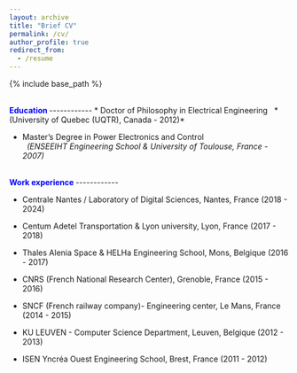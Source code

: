 ```yaml
---
layout: archive
title: "Brief CV"
permalink: /cv/
author_profile: true
redirect_from:
  - /resume
---
```


{% include base_path %}

<br>
<font color='blue'> <b>
Education
</b> </font>
------------
* Doctor of Philosophy in Electrical Engineering  
&nbsp;
*(University of Quebec (UQTR), Canada - 2012)*

* Master’s Degree in Power Electronics and Control  
&nbsp;
*(ENSEEIHT Engineering School & University of Toulouse, France - 2007)*

<br>
<font color='blue'> <b>
Work experience
</b> </font>
------------

* Centrale Nantes / Laboratory of Digital Sciences, Nantes, France (2018 - 2024)

* Centum Adetel Transportation & Lyon university, Lyon, France (2017 - 2018)

* Thales Alenia Space & HELHa Engineering School, Mons, Belgique (2016 - 2017)

* CNRS (French National Research Center), Grenoble, France (2015 - 2016)

* SNCF (French railway company)- Engineering center, Le Mans, France (2014 - 2015)
  
* KU LEUVEN - Computer Science Department, Leuven, Belgique (2012 - 2013)

* ISEN Yncréa Ouest Engineering School, Brest, France (2011 - 2012)
